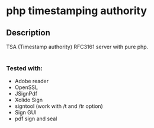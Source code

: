 # php timestamping authority
## Description
TSA (Timestamp authority) RFC3161 server with pure php.<br />
<br />
### Tested with:
* Adobe reader
* OpenSSL
* JSignPdf
* Xolido Sign
* signtool (work with /t and /tr option)
* Sign GUI
* pdf sign and seal
